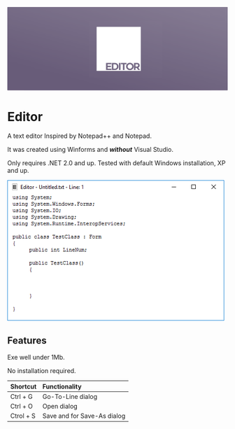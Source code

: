  ![editorlogo4.png](editorlogo4.png#2 "editorlogo4.png") 
 
# Editor

A text editor Inspired by Notepad++ and Notepad.

It was created using Winforms and ___without___ Visual Studio.

Only requires .NET 2.0 and up. Tested with default Windows installation, XP and up.

![Editor-Win10-Screenshot.png](Editor-Win10-Screenshot.png#5 "Editor-Win10-Screenshot.png")

## Features

Exe well under 1Mb.

No installation required.

| Shortcut  | Functionality |
| --------- | :------------ |
| Ctrl + G  | Go-To-Line dialog |
| Ctrl + O  | Open dialog |
| Ctrol + S | Save and for Save-As dialog |





